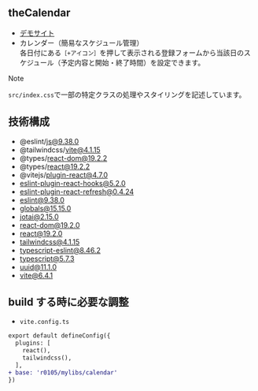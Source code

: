 ## theCalendar
- [デモサイト](https://k2webservice.xsrv.jp/r0105/mylibs/calendar/)
- カレンダー（簡易なスケジュール管理）<br />
各日付にある`［+アイコン］`を押して表示される登録フォームから当該日のスケジュール（予定内容と開始・終了時間）を設定できます。

> [!NOTE]
> `src/index.css`で一部の特定クラスの処理やスタイリングを記述しています。

## 技術構成
- @eslint/js@9.38.0
- @tailwindcss/vite@4.1.15
- @types/react-dom@19.2.2
- @types/react@19.2.2
- @vitejs/plugin-react@4.7.0
- eslint-plugin-react-hooks@5.2.0
- eslint-plugin-react-refresh@0.4.24
- eslint@9.38.0
- globals@15.15.0
- jotai@2.15.0
- react-dom@19.2.0
- react@19.2.0
- tailwindcss@4.1.15
- typescript-eslint@8.46.2
- typescript@5.7.3
- uuid@11.1.0
- vite@6.4.1

## build する時に必要な調整
- `vite.config.ts`
```diff
export default defineConfig({
  plugins: [
    react(),
    tailwindcss(),
  ],
+ base: 'r0105/mylibs/calendar'
})
```